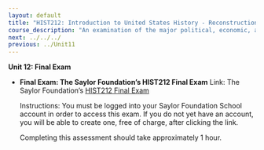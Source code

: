 ```yaml
---
layout: default
title: "HIST212: Introduction to United States History - Reconstruction to the Present"
course_description: "An examination of the major political, economic, and social changes that took place in America from the end of the Civil War in 1865 through the first decade of the twenty-first century."
next: ../../../
previous: ../Unit11
---
```

**Unit 12: Final Exam** <span id="12"></span> 
-   **Final Exam: The Saylor Foundation’s HIST212 Final Exam**
    Link: The Saylor Foundation’s [HIST212 Final
    Exam](http://school.saylor.org/mod/quiz/view.php?id=392)  
      
     Instructions: You must be logged into your Saylor Foundation School
    account in order to access this <span class="il">exam</span>. If you
    do not yet have an account, you will be able to create one, free of
    charge, after clicking the link.    
      
     Completing this assessment should take approximately 1 hour.


